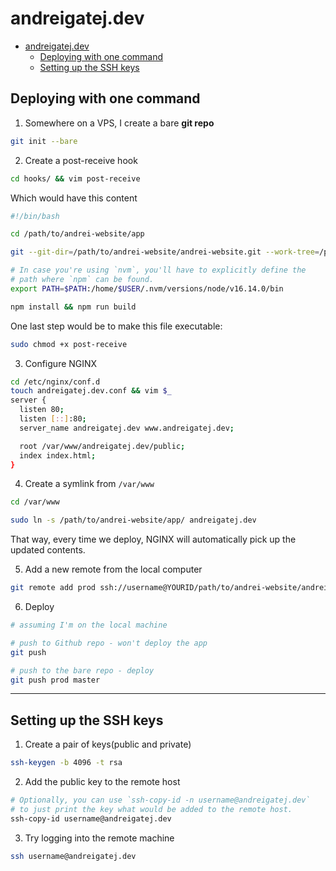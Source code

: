 # andreigatej.dev

- [andreigatej.dev](#andreigatejdev)
  - [Deploying with one command](#deploying-with-one-command)
  - [Setting up the SSH keys](#setting-up-the-ssh-keys)

## Deploying with one command

1. Somewhere on a VPS, I create a bare **git repo**

```bash
git init --bare
```

2. Create a post-receive hook

```bash
cd hooks/ && vim post-receive
```

Which would have this content

```bash
#!/bin/bash

cd /path/to/andrei-website/app

git --git-dir=/path/to/andrei-website/andrei-website.git --work-tree=/path/to/andrei-website/app checkout master -f

# In case you're using `nvm`, you'll have to explicitly define the
# path where `npm` can be found.
export PATH=$PATH:/home/$USER/.nvm/versions/node/v16.14.0/bin

npm install && npm run build
```

One last step would be to make this file executable:

```bash
sudo chmod +x post-receive
```

3. Configure NGINX

```bash
cd /etc/nginx/conf.d
touch andreigatej.dev.conf && vim $_
server {
  listen 80;
  listen [::]:80;
  server_name andreigatej.dev www.andreigatej.dev;

  root /var/www/andreigatej.dev/public;
  index index.html;
}
```

4. Create a symlink from `/var/www`

```bash
cd /var/www

sudo ln -s /path/to/andrei-website/app/ andreigatej.dev
```

That way, every time we deploy, NGINX will automatically pick up the updated contents.

5. Add a new remote from the local computer

```bash
git remote add prod ssh://username@YOURID/path/to/andrei-website/andrei-website.git
```

6. Deploy

```bash
# assuming I'm on the local machine

# push to Github repo - won't deploy the app
git push

# push to the bare repo - deploy
git push prod master
```

---

## Setting up the SSH keys


1. Create a pair of keys(public and private)

```bash
ssh-keygen -b 4096 -t rsa
```

2. Add the public key to the remote host

```bash
# Optionally, you can use `ssh-copy-id -n username@andreigatej.dev`
# to just print the key what would be added to the remote host.
ssh-copy-id username@andreigatej.dev
```

3. Try logging into the remote machine

```bash
ssh username@andreigatej.dev
```